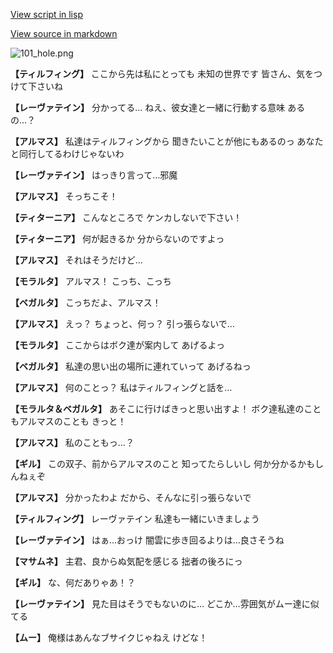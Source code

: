 [View script in lisp](../scripts/100801061.txt)

[View source in markdown](100801061.md)

![101_hole.png](../images/backgrounds/101_hole.png)

**【ティルフィング】**
ここから先は私にとっても
未知の世界です
皆さん、気をつけて下さいね

**【レーヴァテイン】**
分かってる…
ねえ、彼女達と一緒に行動する意味
あるの…？

**【アルマス】**
私達はティルフィングから
聞きたいことが他にもあるのっ
あなたと同行してるわけじゃないわ

**【レーヴァテイン】**
はっきり言って…邪魔

**【アルマス】**
そっちこそ！

**【ティターニア】**
こんなところで
ケンカしないで下さい！

**【ティターニア】**
何が起きるか
分からないのですよっ

**【アルマス】**
それはそうだけど…

**【モラルタ】**
アルマス！
こっち、こっち

**【ベガルタ】**
こっちだよ、アルマス！

**【アルマス】**
えっ？
ちょっと、何っ？
引っ張らないで…

**【モラルタ】**
ここからはボク達が案内して
あげるよっ

**【ベガルタ】**
私達の思い出の場所に連れていって
あげるねっ

**【アルマス】**
何のことっ？
私はティルフィングと話を…

**【モラルタ＆ベガルタ】**
あそこに行けばきっと思い出すよ！
ボク達私達のこともアルマスのことも
きっと！

**【アルマス】**
私のこともっ…？

**【ギル】**
この双子、前からアルマスのこと
知ってたらしいし
何か分かるかもしんねぇぞ

**【アルマス】**
分かったわよ
だから、そんなに引っ張らないで

**【ティルフィング】**
レーヴァテイン
私達も一緒にいきましょう

**【レーヴァテイン】**
はぁ…おっけ
闇雲に歩き回るよりは…良さそうね

**【マサムネ】**
主君、良からぬ気配を感じる
拙者の後ろにっ

**【ギル】**
な、何だありゃあ！？

**【レーヴァテイン】**
見た目はそうでもないのに…
どこか…雰囲気がムー達に似てる

**【ムー】**
俺様はあんなブサイクじゃねえ
けどな！